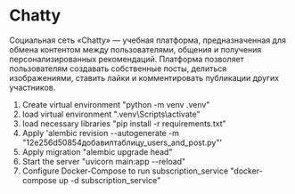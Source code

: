 # Chatty
 Социальная сеть «Chatty» — учебная платформа, предназначенная для обмена контентом между  пользователями, общения и получения персонализированных рекомендаций. Платформа позволяет  пользователям создавать собственные посты, делиться изображениями, ставить лайки и  комментировать публикации других участников.


1. Create virtual environment "python -m venv .venv"
2. load virtual environment ".venv\Scripts\activate"
3. load necessary libraries "pip install -r requirements.txt"
4. Apply 'alembic revision --autogenerate -m "12e256d50854добавилтаблицу_users_and_post.py"'
5.   Apply migration "alembic upgrade head" 
6.  Start the server "uvicorn main:app --reload"
7. Configure Docker-Compose to run subscription_service "docker-compose up -d subscription_service"
